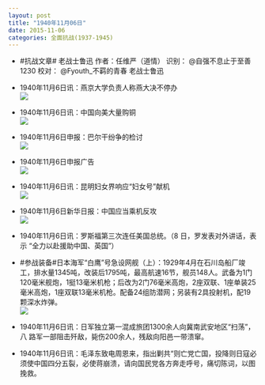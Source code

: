 ```yaml
---
layout: post
title: "1940年11月06日"
date: 2015-11-06
categories: 全面抗战(1937-1945)
---
```


<meta name="referrer" content="no-referrer" />

- #抗战文章# 老战士鲁迅 作者：任维严（道情） 识别： @自强不息止于至善1230 校对： @Fyouth_不羁的青春 老战士鲁迅 

- 1940年11月6日讯：燕京大学负责人称燕大决不停办 <br/><img src="https://ww2.sinaimg.cn/large/aca367d8jw1exroapsspkj20jo05kmyx.jpg" />

- 1940年11月6日讯：中国向美大量购铜 <br/><img src="https://ww3.sinaimg.cn/large/aca367d8jw1exrmkoi74gj201u08it8v.jpg" />

- 1940年11月6日申报：巴尔干纷争的检讨 <br/><img src="https://ww1.sinaimg.cn/large/aca367d8jw1exrktosvj0j20wt0yf4ok.jpg" />

- 1940年11月6日申报广告 <br/><img src="https://ww2.sinaimg.cn/large/aca367d8jw1exrj3i73arj20d20hm76m.jpg" />

- 1940年11月6日讯：昆明妇女界响应“妇女号”献机 <br/><img src="https://ww1.sinaimg.cn/large/aca367d8jw1exrdvyida6j20at0bdmy3.jpg" />

- 1940年11月6日新华日报：中国应当乘机反攻 <br/><img src="https://ww2.sinaimg.cn/large/aca367d8jw1exr57xvdmzj211m0h8tfx.jpg" />

- 1940年11月6日讯：罗斯福第三次连任美国总统。（8 日，罗发表对外讲话，表示 “全力以赴援助中国、英国”） 

- #参战装备#日本海军“白鹰”号急设网舰（上）：1929年4月在石川岛船厂竣工，排水量1345吨，改装后1795吨，最高航速16节，舰员148人。武备为1门120毫米舰炮，1挺13毫米机枪；后改为2门76毫米高炮，2座双联、1座单装25毫米高炮，1座双联13毫米机枪。配备24组防潜网；另装有2具投射机，配19颗深水炸弹。 <br/><img src="https://ww1.sinaimg.cn/large/aca367d8jw1exr0wh4spoj20db0bnwg6.jpg" />

- 1940年11月6日讯：日军独立第一混成旅团1300余人向冀南武安地区“扫荡”，八 路军一部阻击歼敌，毙伤200余人，残敌向阳邑一带溃窜。 

- 1940年11月6日讯：毛泽东致电周恩来，指出剿共“则亡党亡国，投降则日寇必须使中国四分五裂，必使蒋崩溃，请向国民党各方奔走呼号，痛切陈词，以图挽救。 

